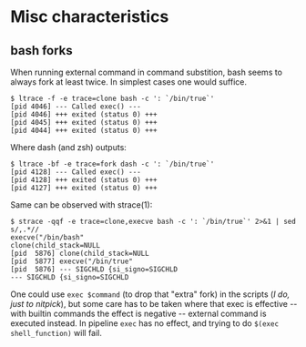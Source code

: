 
Misc characteristics
====================


bash forks
----------

When running external command in command substition, bash seems to
always fork at least twice. In simplest cases one would suffice.

    $ ltrace -f -e trace=clone bash -c ': `/bin/true`'
    [pid 4046] --- Called exec() ---
    [pid 4046] +++ exited (status 0) +++
    [pid 4045] +++ exited (status 0) +++
    [pid 4044] +++ exited (status 0) +++

Where dash (and zsh) outputs:

    $ ltrace -bf -e trace=fork dash -c ': `/bin/true`'
    [pid 4128] --- Called exec() ---
    [pid 4128] +++ exited (status 0) +++
    [pid 4127] +++ exited (status 0) +++

Same can be observed with strace(1):

    $ strace -qqf -e trace=clone,execve bash -c ': `/bin/true`' 2>&1 | sed s/,.*//
    execve("/bin/bash"
    clone(child_stack=NULL
    [pid  5876] clone(child_stack=NULL
    [pid  5877] execve("/bin/true"
    [pid  5876] --- SIGCHLD {si_signo=SIGCHLD
    --- SIGCHLD {si_signo=SIGCHLD

One could use `exec $command` (to drop that "extra" fork) in the scripts
(*I do, just to nitpick*), but some care has to be taken where that exec
is effective -- with builtin commands the effect is negative -- external
command is executed instead. In pipeline `exec` has no effect, and trying
to do `$(exec shell_function)` will fail.
